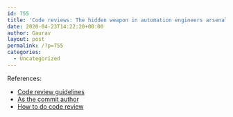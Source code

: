 ```yaml
---
id: 755
title: 'Code reviews: The hidden weapon in automation engineers arsenal'
date: 2020-04-23T14:22:20+00:00
author: Gaurav
layout: post
permalink: /?p=755
categories:
  - Uncategorized
---
```

References:

  * <a href="https://google.github.io/eng-practices/review/reviewer/standard.html#conflicts" target="_blank" rel="noopener">Code review guidelines</a>
  * <a href="https://google.github.io/eng-practices/review/developer/" target="_blank" rel="noopener">As the commit author</a>
  * <a href="https://google.github.io/eng-practices/review/reviewer/" target="_blank" rel="noopener">How to do code review</a>
